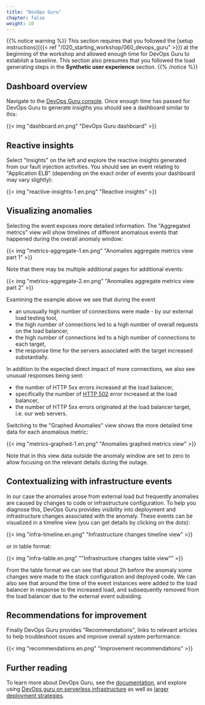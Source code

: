 ```yaml
---
title: "DevOps Guru"
chapter: false
weight: 10
---
```


{{% notice warning %}}
This section requires that you followed the [setup instructions]({{< ref "/020_starting_workshop/060_devops_guru" >}}) at the beginning of the workshop and allowed enough time for DevOps Guru to establish a baseline. This section also presumes that you followed the load generating steps in the **Synthetic user experience** section.
{{% /notice %}}

## Dashboard overview

Navigate to the [DevOps Guru console](https://console.aws.amazon.com/devops-guru/home?#/dashboard). Once enough time has passed for DevOps Guru to generate insigths you should see a dashboard similar to this:

{{< img "dashboard.en.png" "DevOps Guru dashboard" >}}

## Reactive insights

Select "Insights" on the left and explore the reactive insights generated from our fault injection activities. You should see an event relating to "Application ELB" (depending on the exact order of events your dashboard may vary slightly):

{{< img "reactive-insights-1.en.png" "Reactive insights" >}}

## Visualizing anomalies 

Selecting the event exposes more detailed information. The "Aggregated metrics" view will show timelines of different anomalous events that happened during the overall anomaly window: 

{{< img "metrics-aggregate-1.en.png" "Anomalies aggregate metrics view part 1" >}}

Note that there may be multiple additional pages for additional events:

{{< img "metrics-aggregate-2.en.png" "Anomalies aggregate metrics view part 2" >}}

Examining the example above we see that during the event 

* an unusually high number of connections were made - by our external load testing tool, 
* the high number of connections led to a high number of overall requests on the load balancer,
* the high number of connections led to a high number of connections to each target,
* the response time for the servers associated with the target increased substantially.

In addition to the expected direct impact of more connections, we also see unusual responses being sent:

* the number of HTTP 5xx errors increased at the load balancer,
* specifically the number of [HTTP 502](https://developer.mozilla.org/en-US/docs/Web/HTTP/Status/502) error increased at the load balancer,
* the number of HTTP 5xx errors originated at the load balancer target, i.e. our web servers.

Switching to the "Graphed Anomalies" view shows the more detailed time data for each anomalous metric:

{{< img "metrics-graphed-1.en.png" "Anomalies graphed metrics view" >}}

Note that in this view data outside the anomaly window are set to zero to allow focusing on the relevant details during the outage.

## Contextualizing with infrastructure events

In our case the anomalies arose from external load but frequently anomalies are caused by changes to code or infrastructure configuration. To help you diagnose this, DevOps Guru provides visibility into deployment and infrastructure changes associated with the anomaly. These events can be visualized in a timeline view (you can get details by clicking on the dots):

{{< img "infra-timeline.en.png" "Infrastructure changes timeline view" >}}

or in table format:

{{< img "infra-table.en.png" ""Infrastructure changes table view"" >}}

From the table format we can see that about 2h before the anomaly some changes were made to the stack configuration and deployed code. We can also see that around the time of the event instances were added to the load balancer in response to the increased load, and subsequently removed from the load balancer due to the external event subsiding.

## Recommendations for improvement

Finally DevOps Guru provides "Recommendations", links to relevant articles to help troubleshoot issues and improve overall system performance:

{{< img "recommendations.en.png" "Improvement recommendations" >}}

## Further reading

To learn more about DevOps Guru, see the [documentation](https://docs.aws.amazon.com/devops-guru/latest/userguide/welcome.html), and explore using [DevOps guru on serverless infrastructure](https://aws.amazon.com/blogs/devops/gaining-operational-insights-with-aiops-using-amazon-devops-guru/) as well as [larger deployment strategies](https://aws.amazon.com/blogs/devops/configure-devops-guru-multiple-accounts-regions-using-cfn-stacksets/).
